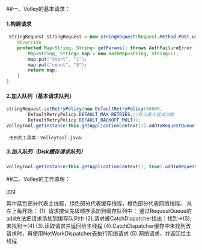 ##一、Volley的基本请求：

####      1.构建请求
````java
 StringRequest stringRequest = new StringRequest(Request.Method.POST,url,listener,errorListner){
    @Override
    protected Map<String, String> getParams() throws AuthFailureError {
        Map<String, String> map = new HashMap<String, String>();
        map.put("start", "1");
        map.put("count", "5");
        return map;
    }
}
````
####       2.加入队列（基本请求队列）
````java
stringRequest.setRetryPolicy(new DefaultRetryPolicy(50000,
        DefaultRetryPolicy.DEFAULT_MAX_RETRIES,//默认最大尝试次数
        DefaultRetryPolicy.DEFAULT_BACKOFF_MULT));
VolleyTool.getInstance(this.getApplicationContext()).addToRequestQueue(stringRequest);
````
     用到的工具类：VolleyTool.java:

#####       3.加入队列（Disk缓存请求队列）

````java
VolleyTool.getInstance(this.getApplicationContext(), true).addToRequestQueue(stringRequest);
````
##二、Volley的工作原理：

[img]()


其中蓝色部分代表主线程，绿色部分代表缓存线程，橙色部分代表网络线程。
从左上角开始：
(1). 请求按优先级顺序添加到缓存队列中：
         通过RequestQueue的add方法把请求添加到缓存队列中
(2).请求被CatchDispatcher找出：找到->(3);未找到->(4)
(3).读取请求并返回给主线程
(4).CatchDispatcher缓存中未找到改请求时，再使用NetWorkDispatcher去执行网络请求
(5).网络请求，并返回给主线程